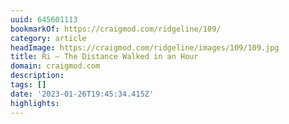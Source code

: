 ```yaml
---
uuid: 645601113
bookmarkOf: https://craigmod.com/ridgeline/109/
category: article
headImage: https://craigmod.com/ridgeline/images/109/109.jpg
title: Ri — The Distance Walked in an Hour
domain: craigmod.com
description: 
tags: []
date: '2023-01-26T19:45:34.415Z'
highlights: 
---
```





